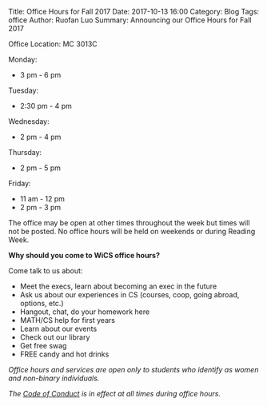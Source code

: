 Title: Office Hours for Fall 2017
Date: 2017-10-13 16:00
Category: Blog
Tags: office
Author: Ruofan Luo
Summary: Announcing our Office Hours for Fall 2017

Office Location: MC 3013C

Monday:

- 3 pm - 6 pm

Tuesday:

- 2:30 pm - 4 pm

Wednesday:

- 2 pm - 4 pm

Thursday:

- 2 pm - 5 pm

Friday:

- 11 am - 12 pm
- 2 pm - 3 pm

The office may be open at other times throughout the week but times will not be posted. No office hours will be held on weekends or during Reading Week.

**Why should you come to WiCS office hours?**

Come talk to us about:

- Meet the execs, learn about becoming an exec in the future
- Ask us about our experiences in CS (courses, coop, going abroad, options, etc.)
- Hangout, chat, do your homework here
- MATH/CS help for first years
- Learn about our events
- Check out our library
- Get free swag
- FREE candy and hot drinks

*Office hours and services are open only to students who identify as women and non-binary individuals.*

*The [Code of Conduct]({filename}/pages/code-of-conduct.md) is in effect at all times during office hours.*


